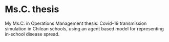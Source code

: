 # Ms.C. thesis
My Ms.C. in Operations Management thesis: Covid-19 transmission simulation in Chilean schools, using an agent based model for representing in-school disease  spread.
